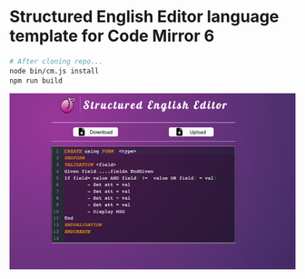 
# Structured English Editor language template for Code Mirror 6

```bash
# After cloning repo...
node bin/cm.js install
npm run build
```
![img_1.png](img_1.png)

